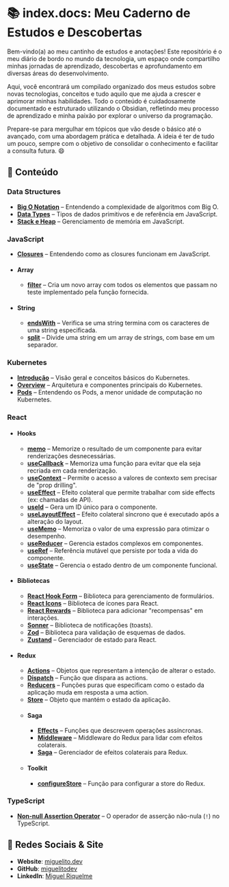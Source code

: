 # 📚 index.docs: Meu Caderno de Estudos e Descobertas

Bem-vindo(a) ao meu cantinho de estudos e anotações! Este repositório é o meu diário de bordo no mundo da tecnologia, um espaço onde compartilho minhas jornadas de aprendizado, descobertas e aprofundamento em diversas áreas do desenvolvimento.

Aqui, você encontrará um compilado organizado dos meus estudos sobre novas tecnologias, conceitos e tudo aquilo que me ajuda a crescer e aprimorar minhas habilidades. Todo o conteúdo é cuidadosamente documentado e estruturado utilizando o Obsidian, refletindo meu processo de aprendizado e minha paixão por explorar o universo da programação.

Prepare-se para mergulhar em tópicos que vão desde o básico até o avançado, com uma abordagem prática e detalhada. A ideia é ter de tudo um pouco, sempre com o objetivo de consolidar o conhecimento e facilitar a consulta futura. 😄

## 🚀 Conteúdo

### Data Structures

- **[Big O Notation](data-structures/complexity-and-memory/big-o-notation.md)** – Entendendo a complexidade de algoritmos com Big O.
- **[Data Types](data-structures/complexity-and-memory/data-types.md)** – Tipos de dados primitivos e de referência em JavaScript.
- **[Stack e Heap](data-structures/complexity-and-memory/stack-heap.md)** – Gerenciamento de memória em JavaScript.

### JavaScript

- **[Closures](javascript/closures.md)** – Entendendo como as closures funcionam em JavaScript.
- #### Array
    - **[filter](javascript/array/filter.md)** – Cria um novo array com todos os elementos que passam no teste implementado pela função fornecida.
- #### String
    - **[endsWith](javascript/string/endsWith.md)** – Verifica se uma string termina com os caracteres de uma string especificada.
    - **[split](javascript/string/split.md)** – Divide uma string em um array de strings, com base em um separador.

### Kubernetes

- **[Introdução](kubernetes/introducao.md)** – Visão geral e conceitos básicos do Kubernetes.
- **[Overview](kubernetes/overview.md)** – Arquitetura e componentes principais do Kubernetes.
- **[Pods](kubernetes/pods.md)** – Entendendo os Pods, a menor unidade de computação no Kubernetes.

### React

- #### Hooks
    - **[memo](react/hooks/memo.md)** – Memorize o resultado de um componente para evitar renderizações desnecessárias.
    - **[useCallback](react/hooks/useCallback.md)** – Memoriza uma função para evitar que ela seja recriada em cada renderização.
    - **[useContext](react/hooks/useContext.md)** – Permite o acesso a valores de contexto sem precisar de "prop drilling".
    - **[useEffect](react/hooks/useEffect.md)** – Efeito colateral que permite trabalhar com side effects (ex: chamadas de API).
    - **[useId](react/hooks/useId.md)** – Gera um ID único para o componente.
    - **[useLayoutEffect](react/hooks/useLayoutEffect.md)** – Efeito colateral síncrono que é executado após a alteração do layout.
    - **[useMemo](react/hooks/useMemo.md)** – Memoriza o valor de uma expressão para otimizar o desempenho.
    - **[useReducer](react/hooks/useReducer.md)** – Gerencia estados complexos em componentes.
    - **[useRef](react/hooks/useRef.md)** – Referência mutável que persiste por toda a vida do componente.
    - **[useState](react/hooks/useState.md)** – Gerencia o estado dentro de um componente funcional.
- #### Bibliotecas
    - **[React Hook Form](react/libs/react-hook-form.md)** – Biblioteca para gerenciamento de formulários.
    - **[React Icons](react/libs/react-icons.md)** – Biblioteca de ícones para React.
    - **[React Rewards](react/libs/react-rewards.md)** – Biblioteca para adicionar "recompensas" em interações.
    - **[Sonner](react/libs/sonner.md)** – Biblioteca de notificações (toasts).
    - **[Zod](react/libs/zod.md)** – Biblioteca para validação de esquemas de dados.
    - **[Zustand](react/libs/zustand.md)** – Gerenciador de estado para React.
- #### Redux
    - **[Actions](react/redux/actions.md)** – Objetos que representam a intenção de alterar o estado.
    - **[Dispatch](react/redux/dispatch.md)** – Função que dispara as actions.
    - **[Reducers](react/redux/reducers.md)** – Funções puras que especificam como o estado da aplicação muda em resposta a uma action.
    - **[Store](react/redux/store.md)** – Objeto que mantém o estado da aplicação.
    - #### Saga
        - **[Effects](react/redux/saga/effects.md)** – Funções que descrevem operações assíncronas.
        - **[Middleware](react/redux/saga/middleware.md)** – Middleware do Redux para lidar com efeitos colaterais.
        - **[Saga](react/redux/saga/saga.md)** – Gerenciador de efeitos colaterais para Redux.
    - #### Toolkit
        - **[configureStore](react/redux/toolkit/configureStore.md)** – Função para configurar a store do Redux.

### TypeScript

- **[Non-null Assertion Operator](typescript/non-null-assertion-operator.md)** – O operador de asserção não-nula (`!`) no TypeScript.

## 🔗 Redes Sociais & Site

- **Website**: [miguelito.dev](https://miguelito.dev)
- **GitHub**: [miguelitodev](https://github.com/miguelitodev)
- **LinkedIn**: [Miguel Riquelme](https://www.linkedin.com/in/miguelitodev)
